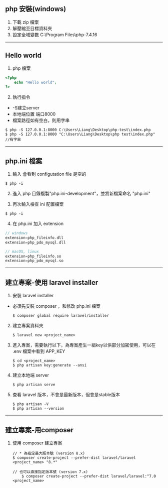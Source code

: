 ## php 安裝(windows)
1. 下載 zip 檔案
2. 解壓縮至目標資料夾
3. 設定全域變數 C:\Program Files\php-7.4.16

<hr>

## Hello world
1. php 檔案

```php
<?php
    echo "Hello world";
?>
```

2. 執行指令
* -S建立server
* 本地端位置 端口8000
* 檔案路徑如有空白，則用字串
```
$ php -S 127.0.0.1:8000 C:\Users\Liang\Desktop\php-test\index.php
$ php -S 127.0.0.1:8000 "C:\Users\Liang\Desktop\php test\index.php"		//有字串
```

<hr>

## php.ini 檔案
1. 輸入 會看到 configutation file 是空的
```
$ php -i
```

2. 進入 php 目錄複製"php.ini-development"，並將新檔案命名 "php.ini"

3. 再次輸入檢查 ini 配置檔案
```
$ php -i
```
4. 在 php.ini 加入 extension
```h
// windows
extension=php_fileinfo.dll
extension=php_pdo_mysql.dll

// macOS, linux
extension=php_fileinfo.so
extension=php_pdo_mysql.so
```

<hr>


## 建立專案-使用 laravel installer
1. 安裝 laravel installer
* 必須先安裝 composer ，和修改 php.ini 檔案  

    ```
    $ composer global require laravel/installer
    ```


2. 建立專案資料夾

    ```
    $ laravel new <project_name>
    ```

3. 進入專案，需要執行以下，為專案產生一組key以供部分加密使用，可以在 .env 檔案中看到 APP_KEY

    ```
    $ cd <project_name>
    $ php artisan key:generate --ansi
    ```

4. 建立本地端 server
    ```
    $ php artisan serve
    ```

5. 查看 laravel 版本，不會是最新版本，但會是stable版本
    ```
    $ php artisan -V
    $ php artisan --version
    ```

<hr>

## 建立專案-用composer
1. 使用 composer 建立專案
    ```
    // * 為指定最大版本號 (version 8.x)
	$ composer create-project --prefer-dist laravel/laravel <project_name> "8.*"

    // 也可以直接指定版本號 (version 7.x)
        $ composer create-project --prefer-dist laravel/laravel:^7.0 <project_name>
    ```